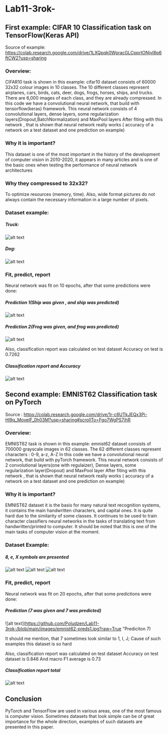# Lab11-3rok-

## First example: CIFAR 10 Classification task on TensorFlow(Keras API)
Source of example: https://colab.research.google.com/drive/1LXQpqk0WpracGLCpprtONjvI8p6ftCW2?usp=sharing
### Overview: 
CIFAR10 task is shown in this example: cifar10 dataset consists of 60000 32x32 colour images in 10 classes. 
The 10 different classes represent airplanes, cars, birds, cats, deer, dogs, frogs, horses, ships, and trucks. 
There are 6,000 images of each class, and they are already compressed. 
In this code we have a convolutional neural network, that build with tensorflow(keras) framework.
This neural network consists of 4 convolutional layers, dense layers,
some regularization layers(Dropout,BatchNormalization) and MaxPool layers
After fiting with this network , that is shown that neural network really works ( accuracy of a network on a test dataset and one prediction on example)
### Why it is important?
This dataset is one of the most important in the history of the development of computer vision in 2010-2020, it appears in many articles and is one of the basic ones when testing the performance of neural network architectures
### Why they compressed to 32x32? 
To optimize resources (memory, time). Also, wide format pictures do not always contain the necessary information in a large number of pixels.
### Dataset example:
##### Truck:
![alt text](https://github.com/Poludzen/Lab11-3rok-/blob/main/images/truckexample.jpg?raw=true "Truck")
##### Dog:
![alt text](https://github.com/Poludzen/Lab11-3rok-/blob/main/images/dogexample.jpg?raw=true "Dog")
### Fit, predict, report
Neural network was fit on 10 epochs, after that some predictions were done:
##### Prediction 1(Ship was given , and ship was predicted)
![alt text](https://github.com/Poludzen/Lab11-3rok-/blob/main/images/pred_exampl1.jpg?raw=true "Ship")
##### Prediction 2(Frog was given, and frog was predicted)
![alt text](https://github.com/Poludzen/Lab11-3rok-/blob/main/images/pred_exampl2.jpg?raw=true "Frog")

Also, classification report was calculated on test dataset
Accuracy on test is 0.7262
##### Classification report and Accuracy 
![alt text](https://github.com/Poludzen/Lab11-3rok-/blob/main/images/score.jpg?raw=true "Score")

## Second example: EMNIST62 Classification task on PyTorch
Source : https://colab.research.google.com/drive/1r-c6UTkJEQx3Pi-Hl9q_MoveIF_0h03M?usp=sharing#scrollTo=Fgo7WgPS7ihR

### Overview:
EMNIST62 task is shown in this example: emnist62 dataset consists of 700000 grayscale images in 62 classes.
The 62 different classes represent characters : 0-9, a-z, A-Z
In this code we have a convolutional neural network, that build with pyTorch framework.
This neural network consists of 2 convolutional layers(one with regulaizer), Dense layers, 
some regularization layer(Dropout) and MaxPool layer
After fiting with this network , that is shown that neural network really works ( accuracy of a network on a test dataset and one prediction on example)

### Why it is important?
EMNIST62 dataset it is the basis for many natural text recognition systems, it contains the main handwritten characters, and capital ones. It is quite hard due to the similarity of some classes. It continues to be used to train character classifiers neural networks in the tasks of translating text from handwritten/printed to computer.
It should be noted that this is one of the main tasks of computer vision at the moment.

### Dataset Example:
##### 8, e, X symbols are presented
![alt text](https://github.com/Poludzen/Lab11-3rok-/blob/main/images/emnist62-ex1.jpg?raw=True "8")
![alt text](https://github.com/Poludzen/Lab11-3rok-/blob/main/images/emnist62-ex2.jpg?raw=True "e")
![alt text](https://github.com/Poludzen/Lab11-3rok-/blob/main/images/emnist62-ex3.jpg?raw=True "X")
### Fit, predict, report
Neural network was fit on 20 epochs, after that some predictions were done:
##### Prediction (7 was given and 7 was predicted)
![alt text](https://github.com/Poludzen/Lab11-3rok-/blob/main/images/emnist62-preds1.jpg?raw=True "Prediciton 7)

It should me mention, that 7 sometimes look similar to 1, I, J; Cause of such examples this dataset is so hard

Also, classification report was calculated on test dataset
Accuracy on test dataset is 0.846
And macro F1 average is 0.73
##### Classification report total
![alt text](https://github.com/Poludzen/Lab11-3rok-/blob/main/images/emnist62-score.jpg?raw=True "Report")

## Conclusion
PyTorch and TensorFlow are used in various areas, one of the most famous is computer vision. Sometimes datasets that look simple can be of great importance for the whole direction, examples of such datasets are presented in this paper.

